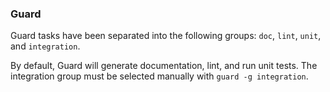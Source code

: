 ### Guard

Guard tasks have been separated into the following groups:
`doc`, `lint`, `unit`, and `integration`.

By default, Guard will generate documentation, lint, and run unit tests.
The integration group must be selected manually with `guard -g integration`.
